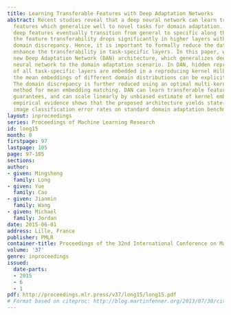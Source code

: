 ```yaml
---
title: Learning Transferable Features with Deep Adaptation Networks
abstract: Recent studies reveal that a deep neural network can learn transferable
  features which generalize well to novel tasks for domain adaptation. However, as
  deep features eventually transition from general to specific along the network,
  the feature transferability drops significantly in higher layers with increasing
  domain discrepancy. Hence, it is important to formally reduce the dataset bias and
  enhance the transferability in task-specific layers. In this paper, we propose a
  new Deep Adaptation Network (DAN) architecture, which generalizes deep convolutional
  neural network to the domain adaptation scenario. In DAN, hidden representations
  of all task-specific layers are embedded in a reproducing kernel Hilbert space where
  the mean embeddings of different domain distributions can be explicitly matched.
  The domain discrepancy is further reduced using an optimal multi-kernel selection
  method for mean embedding matching. DAN can learn transferable features with statistical
  guarantees, and can scale linearly by unbiased estimate of kernel embedding. Extensive
  empirical evidence shows that the proposed architecture yields state-of-the-art
  image classification error rates on standard domain adaptation benchmarks.
layout: inproceedings
series: Proceedings of Machine Learning Research
id: long15
month: 0
firstpage: 97
lastpage: 105
page: 97-105
sections: 
author:
- given: Mingsheng
  family: Long
- given: Yue
  family: Cao
- given: Jianmin
  family: Wang
- given: Michael
  family: Jordan
date: 2015-06-01
address: Lille, France
publisher: PMLR
container-title: Proceedings of the 32nd International Conference on Machine Learning
volume: '37'
genre: inproceedings
issued:
  date-parts:
  - 2015
  - 6
  - 1
pdf: http://proceedings.mlr.press/v37/long15/long15.pdf
# Format based on citeproc: http://blog.martinfenner.org/2013/07/30/citeproc-yaml-for-bibliographies/
---
```

